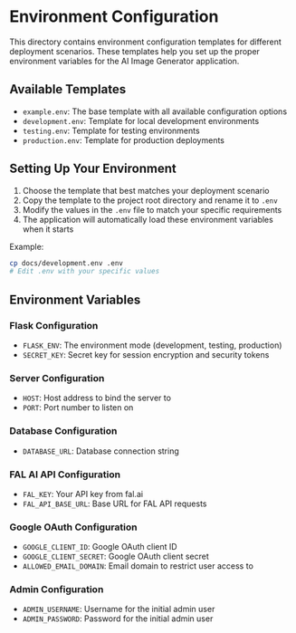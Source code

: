 # Environment Configuration

This directory contains environment configuration templates for different deployment scenarios. These templates help you set up the proper environment variables for the AI Image Generator application.

## Available Templates

- `example.env`: The base template with all available configuration options
- `development.env`: Template for local development environments 
- `testing.env`: Template for testing environments
- `production.env`: Template for production deployments

## Setting Up Your Environment

1. Choose the template that best matches your deployment scenario
2. Copy the template to the project root directory and rename it to `.env`
3. Modify the values in the `.env` file to match your specific requirements
4. The application will automatically load these environment variables when it starts

Example:
```bash
cp docs/development.env .env
# Edit .env with your specific values
```

## Environment Variables

### Flask Configuration
- `FLASK_ENV`: The environment mode (development, testing, production)
- `SECRET_KEY`: Secret key for session encryption and security tokens

### Server Configuration
- `HOST`: Host address to bind the server to
- `PORT`: Port number to listen on

### Database Configuration
- `DATABASE_URL`: Database connection string

### FAL AI API Configuration
- `FAL_KEY`: Your API key from fal.ai
- `FAL_API_BASE_URL`: Base URL for FAL API requests

### Google OAuth Configuration
- `GOOGLE_CLIENT_ID`: Google OAuth client ID
- `GOOGLE_CLIENT_SECRET`: Google OAuth client secret
- `ALLOWED_EMAIL_DOMAIN`: Email domain to restrict user access to

### Admin Configuration
- `ADMIN_USERNAME`: Username for the initial admin user
- `ADMIN_PASSWORD`: Password for the initial admin user 